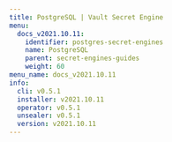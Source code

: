 ```yaml
---
title: PostgreSQL | Vault Secret Engine
menu:
  docs_v2021.10.11:
    identifier: postgres-secret-engines
    name: PostgreSQL
    parent: secret-engines-guides
    weight: 60
menu_name: docs_v2021.10.11
info:
  cli: v0.5.1
  installer: v2021.10.11
  operator: v0.5.1
  unsealer: v0.5.1
  version: v2021.10.11
---
```


